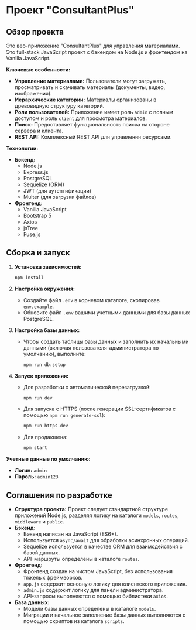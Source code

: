 # Проект "ConsultantPlus"

## Обзор проекта

Это веб-приложение "ConsultantPlus" для управления материалами. Это full-stack JavaScript проект с бэкендом на Node.js и фронтендом на Vanilla JavaScript.

**Ключевые особенности:**

*   **Управление материалами:** Пользователи могут загружать, просматривать и скачивать материалы (документы, видео, изображения).
*   **Иерархические категории:** Материалы организованы в древовидную структуру категорий.
*   **Роли пользователей:** Приложение имеет роль `admin` с полным доступом и роль `client` для просмотра материалов.
*   **Поиск:** Предоставляет функциональность поиска на стороне сервера и клиента.
*   **REST API:** Комплексный REST API для управления ресурсами.

**Технологии:**

*   **Бэкенд:**
    *   Node.js
    *   Express.js
    *   PostgreSQL
    *   Sequelize (ORM)
    *   JWT (для аутентификации)
    *   Multer (для загрузки файлов)
*   **Фронтенд:**
    *   Vanilla JavaScript
    *   Bootstrap 5
    *   Axios
    *   jsTree
    *   Fuse.js

## Сборка и запуск

1.  **Установка зависимостей:**
    ```bash
    npm install
    ```

2.  **Настройка окружения:**
    *   Создайте файл `.env` в корневом каталоге, скопировав `env.example`.
    *   Обновите файл `.env` вашими учетными данными для базы данных PostgreSQL.

3.  **Настройка базы данных:**
    *   Чтобы создать таблицы базы данных и заполнить их начальными данными (включая пользователя-администратора по умолчанию), выполните:
        ```bash
        npm run db:setup
        ```

4.  **Запуск приложения:**
    *   Для разработки с автоматической перезагрузкой:
        ```bash
        npm run dev
        ```
    *   Для запуска с HTTPS (после генерации SSL-сертификатов с помощью `npm run generate-ssl`):
        ```bash
        npm run https-dev
        ```
    *   Для продакшена:
        ```bash
        npm start
        ```

**Учетные данные по умолчанию:**

*   **Логин:** `admin`
*   **Пароль:** `admin123`

## Соглашения по разработке

*   **Структура проекта:** Проект следует стандартной структуре приложений Node.js, разделяя логику на каталоги `models`, `routes`, `middleware` и `public`.
*   **Бэкенд:**
    *   Бэкенд написан на JavaScript (ES6+).
    *   Используется `async/await` для обработки асинхронных операций.
    *   Sequelize используется в качестве ORM для взаимодействия с базой данных.
    *   API-маршруты определены в каталоге `routes`.
*   **Фронтенд:**
    *   Фронтенд создан на чистом JavaScript, без использования тяжелых фреймворков.
    *   `app.js` содержит основную логику для клиентского приложения.
    *   `admin.js` содержит логику для панели администратора.
    *   API-запросы выполняются с помощью библиотеки `axios`.
*   **База данных:**
    *   Модели базы данных определены в каталоге `models`.
    *   Миграции и начальное заполнение базы данных выполняются с помощью скриптов из каталога `scripts`.